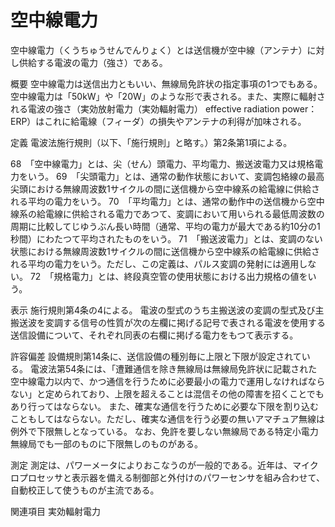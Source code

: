 # 空中線電力

空中線電力（くうちゅうせんでんりょく）とは送信機が空中線（アンテナ）に対し供給する電波の電力（強さ）である。

概要
空中線電力は送信出力ともいい、無線局免許状の指定事項の1つでもある。
空中線電力は「50kW」や「20W」のような形で表される。また、実際に輻射される電波の強さ（実効放射電力（実効輻射電力） effective radiation power：ERP）はこれに給電線（フィーダ）の損失やアンテナの利得が加味される。

定義
電波法施行規則（以下、「施行規則」と略す。）第2条第1項による。

68　「空中線電力」とは、尖（せん）頭電力、平均電力、搬送波電力又は規格電力をいう。
69　「尖頭電力」とは、通常の動作状態において、変調包絡線の最高尖頭における無線周波数1サイクルの間に送信機から空中線系の給電線に供給される平均の電力をいう。
70　「平均電力」とは、通常の動作中の送信機から空中線系の給電線に供給される電力であつて、変調において用いられる最低周波数の周期に比較してじゆうぶん長い時間（通常、平均の電力が最大である約10分の1秒間）にわたつて平均されたものをいう。
71　「搬送波電力」とは、変調のない状態における無線周波数1サイクルの間に送信機から空中線系の給電線に供給される平均の電力をいう。ただし、この定義は、パルス変調の発射には適用しない。
72　「規格電力」とは、終段真空管の使用状態における出力規格の値をいう。

表示
施行規則第4条の4による。
電波の型式のうち主搬送波の変調の型式及び主搬送波を変調する信号の性質が次の左欄に掲げる記号で表される電波を使用する送信設備について、それぞれ同表の右欄に掲げる電力をもつて表示する。

許容偏差
設備規則第14条に、送信設備の種別毎に上限と下限が設定されている。
電波法第54条には、「遭難通信を除き無線局は無線局免許状に記載された空中線電力以内で、かつ通信を行うために必要最小の電力で運用しなければならない」と定められており、上限を超えることは混信その他の障害を招くことでもあり行ってはならない。
また、確実な通信を行うために必要な下限を割り込むこともしてはならない。ただし、確実な通信を行う必要の無いアマチュア無線は例外で下限無しとなっている。
なお、免許を要しない無線局である特定小電力無線局でも一部のものに下限無しのものがある。

測定
測定は、パワーメータによりおこなうのが一般的である。近年は、マイクロプロセッサと表示器を備える制御部と外付けのパワーセンサを組み合わせて、自動校正して使うものが主流である。

関連項目
実効輻射電力